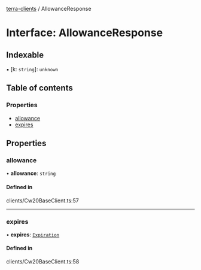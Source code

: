 [terra-clients](../README.md) / AllowanceResponse

# Interface: AllowanceResponse

## Indexable

▪ [k: `string`]: `unknown`

## Table of contents

### Properties

- [allowance](AllowanceResponse.md#allowance)
- [expires](AllowanceResponse.md#expires)

## Properties

### allowance

• **allowance**: `string`

#### Defined in

clients/Cw20BaseClient.ts:57

___

### expires

• **expires**: [`Expiration`](../README.md#expiration)

#### Defined in

clients/Cw20BaseClient.ts:58
